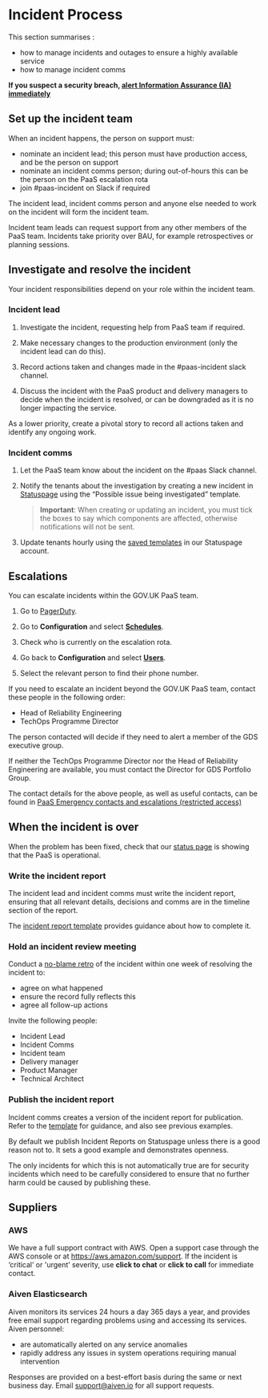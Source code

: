# Incident Process

This section summarises :

- how to manage incidents and outages to ensure a highly available service
- how to manage incident comms

**If you suspect a security breach, [alert Information Assurance (IA) immediately](/support/responding_to_security_issues/#if-you-suspect-a-security-breach)**

## Set up the incident team

When an incident happens, the person on support must:

- nominate an incident lead; this person must have production access, and be the person on support
- nominate an incident comms person; during out-of-hours this can be the person on the PaaS escalation rota
- join #paas-incident on Slack if required

The incident lead, incident comms person and anyone else needed to work on the incident will form the incident team.

Incident team leads can request support from any other members of the PaaS team. Incidents take priority over BAU, for example retrospectives or planning sessions.

## Investigate and resolve the incident

Your incident responsibilities depend on your role within the incident team.

### Incident lead

1. Investigate the incident, requesting help from PaaS team if required.

1. Make necessary changes to the production environment (only the incident lead can do this).

1. Record actions taken and changes made in the #paas-incident slack channel.

1. Discuss the incident with the PaaS product and delivery managers to decide when the incident is resolved, or can be downgraded as it is no longer impacting the service.

As a lower priority, create a pivotal story to record all actions taken and identify any ongoing work.

### Incident comms

1. Let the PaaS team know about the incident on the #paas Slack channel.

1. Notify the tenants about the investigation by creating a new incident in [Statuspage](https://team-manual.cloud.service.gov.uk/team/statuspage/) using the “Possible issue being investigated” template. 

    > __Important__: When creating or updating an incident, you must tick the boxes to say which components are affected, otherwise notifications will not be sent.

1. Update tenants hourly using the [saved templates](https://manage.statuspage.io/pages/h4wt7brwsqr0) in our Statuspage account.

## Escalations

You can escalate incidents within the GOV.UK PaaS team.

1. Go to [PagerDuty](https://governmentdigitalservice.pagerduty.com/services).

1. Go to __Configuration__ and select [__Schedules__](https://governmentdigitalservice.pagerduty.com/schedules).

1. Check who is currently on the escalation rota.

1. Go back to __Configuration__ and select [__Users__](https://governmentdigitalservice.pagerduty.com/users).

1. Select the relevant person to find their phone number.

If you need to escalate an incident beyond the GOV.UK PaaS team, contact these people in the following order:

* Head of Reliability Engineering
* TechOps Programme Director

The person contacted will decide if they need to alert a member of the GDS executive group. 

If neither the TechOps Programme Director nor the Head of Reliability Engineering are available, you must contact the Director for GDS Portfolio Group.

The contact details for the above people, as well as useful contacts, can be found in [PaaS Emergency contacts and escalations (restricted access)](https://docs.google.com/a/digital.cabinet-office.gov.uk/document/d/1_6zxOjvwY-zrf1D8eDNT9AeRhlcPAocBhC8dmHfRw0Y/edit?usp=sharing)

## When the incident is over

When the problem has been fixed, check that our [status page](https://status.cloud.service.gov.uk/) is showing that the PaaS is operational.

### Write the incident report

The incident lead and incident comms must write the incident report, ensuring that all relevant details, decisions and comms are in the timeline section of the report.

The [incident report template](https://docs.google.com/a/digital.cabinet-office.gov.uk/document/d/155yrsyhHM9Feh-ucxLzyj7toIb2sMK8KiGVdEFLcyfQ/edit?usp=sharing) provides guidance about how to complete it.

### Hold an incident review meeting

Conduct a [no-blame retro](https://codeascraft.com/2012/05/22/blameless-postmortems/) of the incident within one week of resolving the incident to:

- agree on what happened
- ensure the record fully reflects this
- agree all follow-up actions

Invite the following people:

- Incident Lead
- Incident Comms
- Incident team
- Delivery manager
- Product Manager
- Technical Architect

### Publish the incident report

Incident comms creates a version of the incident report for publication. Refer to the [template](https://drive.google.com/open?id=1g2_KVXfZnBDVFFlxyModAi8YSbF0uun32Z1Pe5TYBc8) for guidance, and also see previous examples.

By default we publish Incident Reports on Statuspage unless there is a good reason not to. It sets a good example and demonstrates openness. 

The only incidents for which this is not automatically true are for security incidents which need to be carefully considered  to ensure that no further harm could be caused by publishing these.

## Suppliers

### AWS

We have a full support contract with AWS. Open a support case through the AWS console or at https://aws.amazon.com/support. If the incident is ‘critical’ or 'urgent’ severity, use __click to chat__ or __click to call__ for immediate contact.

### Aiven Elasticsearch

Aiven monitors its services 24 hours a day 365 days a year, and provides free email support regarding problems using and accessing its services. Aiven personnel:

- are automatically alerted on any service anomalies
- rapidly address any issues in system operations requiring manual intervention

Responses are provided on a best-effort basis during the same or next business day. Email [support@aiven.io](mailto:support@aiven.io) for all support requests.
